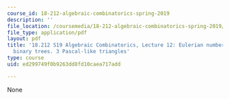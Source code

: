 ```yaml
---
course_id: 18-212-algebraic-combinatorics-spring-2019
description: ''
file_location: /coursemedia/18-212-algebraic-combinatorics-spring-2019/ed299749f0b9263dd8fd10caea717add_MIT18_212S19_lec12.pdf
file_type: application/pdf
layout: pdf
title: '18.212 S19 Algebraic Combinatorics, Lecture 12: Eulerian numbers. Increasing
  binary trees. 3 Pascal-like triangles'
type: course
uid: ed299749f0b9263dd8fd10caea717add

---
```

None